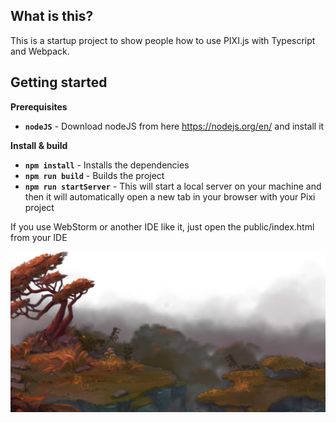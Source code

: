 ## What is this?
This is a startup project to show people how to use PIXI.js with Typescript and Webpack.

## Getting started 
**Prerequisites**  
- **`nodeJS`** - Download nodeJS from here https://nodejs.org/en/ and install it 

**Install & build**  
- **`npm install`** - Installs the dependencies
- **`npm run build`** - Builds the project
- **`npm run startServer`** - This will start a local server on your machine and then it
 will automatically open a new tab in your browser with your Pixi project

If you use WebStorm or another IDE like it, just open the public/index.html from your IDE

![Showcase](showcase.png)